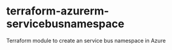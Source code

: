 # terraform-azurerm-servicebusnamespace
Terraform module to create an service bus namespace in Azure
